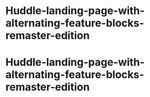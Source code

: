 # Huddle-landing-page-with-alternating-feature-blocks-remaster-edition
# Huddle-landing-page-with-alternating-feature-blocks-remaster-edition
